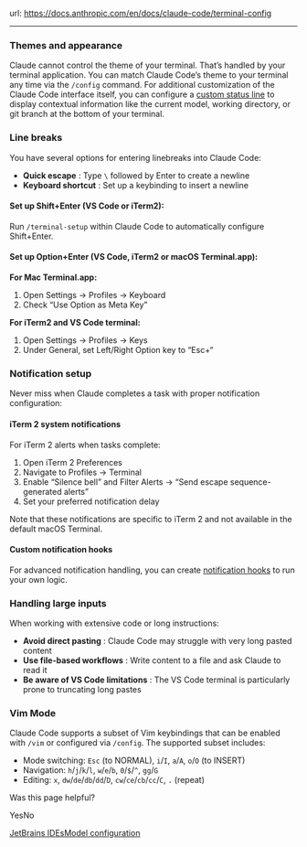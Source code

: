 url: https://docs.anthropic.com/en/docs/claude-code/terminal-config

---

### Themes and appearance

Claude cannot control the theme of your terminal. That’s handled by your terminal application. You can match Claude Code’s theme to your terminal any time via the `/config` command. For additional customization of the Claude Code interface itself, you can configure a [custom status line](/en/docs/claude-code/statusline) to display contextual information like the current model, working directory, or git branch at the bottom of your terminal.

### Line breaks

You have several options for entering linebreaks into Claude Code:

  * **Quick escape** : Type `\` followed by Enter to create a newline
  * **Keyboard shortcut** : Set up a keybinding to insert a newline

#### Set up Shift+Enter \(VS Code or iTerm2\):

Run `/terminal-setup` within Claude Code to automatically configure Shift+Enter.

#### Set up Option+Enter \(VS Code, iTerm2 or macOS Terminal.app\):

**For Mac Terminal.app:**

  1. Open Settings → Profiles → Keyboard
  2. Check “Use Option as Meta Key”

**For iTerm2 and VS Code terminal:**

  1. Open Settings → Profiles → Keys
  2. Under General, set Left/Right Option key to “Esc+“

### Notification setup

Never miss when Claude completes a task with proper notification configuration:

#### iTerm 2 system notifications

For iTerm 2 alerts when tasks complete:

  1. Open iTerm 2 Preferences
  2. Navigate to Profiles → Terminal
  3. Enable “Silence bell” and Filter Alerts → “Send escape sequence-generated alerts”
  4. Set your preferred notification delay

Note that these notifications are specific to iTerm 2 and not available in the default macOS Terminal.

#### Custom notification hooks

For advanced notification handling, you can create [notification hooks](/en/docs/claude-code/hooks#notification) to run your own logic.

### Handling large inputs

When working with extensive code or long instructions:

  * **Avoid direct pasting** : Claude Code may struggle with very long pasted content
  * **Use file-based workflows** : Write content to a file and ask Claude to read it
  * **Be aware of VS Code limitations** : The VS Code terminal is particularly prone to truncating long pastes

### Vim Mode

Claude Code supports a subset of Vim keybindings that can be enabled with `/vim` or configured via `/config`. The supported subset includes:

  * Mode switching: `Esc` \(to NORMAL\), `i`/`I`, `a`/`A`, `o`/`O` \(to INSERT\)
  * Navigation: `h`/`j`/`k`/`l`, `w`/`e`/`b`, `0`/`$`/`^`, `gg`/`G`
  * Editing: `x`, `dw`/`de`/`db`/`dd`/`D`, `cw`/`ce`/`cb`/`cc`/`C`, `.` \(repeat\)

Was this page helpful?

YesNo

[JetBrains IDEs](/en/docs/claude-code/jetbrains)[Model configuration](/en/docs/claude-code/model-config)
